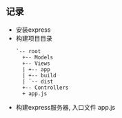 ## 记录
- 安装express
- 构建项目目录
	```
	`-- root
	  +-- Models
	  +-- Views
	  |	+-- app
	  | +-- build
	  | `-- dist
	  +-- Controllers
	  + app.js
- 构建express服务器, 入口文件 app.js


